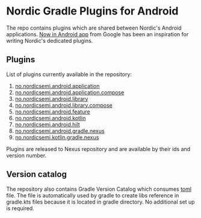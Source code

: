 # Nordic Gradle Plugins for Android

The repo contains plugins which are shared between Nordic's Android applications.
[Now in Android app](https://github.com/android/nowinandroid) from Google has been an inspiration for writing Nordic's dedicated plugins.

## Plugins

List of plugins currently available in the repository:

1. [no.nordicsemi.android.application](plugins/src/main/kotlin/AndroidApplicationConventionPlugin.kt)
2. [no.nordicsemi.android.application.compose](plugins/src/main/kotlin/AndroidApplicationComposeConventionPlugin.kt)
3. [no.nordicsemi.android.library](plugins/src/main/kotlin/AndroidLibraryConventionPlugin.kt)
4. [no.nordicsemi.android.library.compose](plugins/src/main/kotlin/AndroidLibraryComposeConventionPlugin.kt)
5. [no.nordicsemi.android.feature](plugins/src/main/kotlin/AndroidFeatureConventionPlugin.kt)
6. [no.nordicsemi.android.kotlin](plugins/src/main/kotlin/AndroidKotlinConventionPlugin.kt)
7. [no.nordicsemi.android.hilt](plugins/src/main/kotlin/AndroidHiltConventionPlugin.kt)
8. [no.nordicsemi.android.gradle.nexus](plugins/src/main/kotlin/AndroidNexusRepositoryPlugin.kt)
9. [no.nordicsemi.kotlin.gradle.nexus](plugins/src/main/kotlin/KotlinNexusRepositoryPlugin.kt)

Plugins are released to Nexus repository and are available by their ids and version number.

## Version catalog
The repository also contains Gradle Version Catalog which consumes [toml](gradle/libs.versions.toml) file.
The file is automatically used by gradle to create libs reference in gradle.kts files because it is located in gradle directory.
No additional set up is required.
